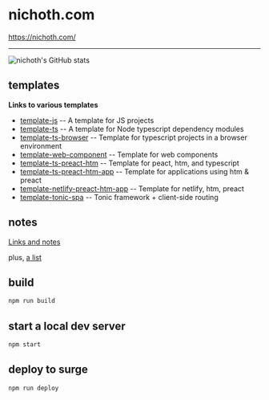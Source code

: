 # nichoth.com

https://nichoth.com/

---------------------

![nichoth's GitHub stats](https://github-readme-stats.vercel.app/api?username=nichoth&show_icons=true&theme=transparent)


## templates

__Links to various templates__

* [template-js](https://github.com/nichoth/template-js) -- A template for
  JS projects
* [template-ts](https://github.com/nichoth/template-ts) -- A template for Node
  typescript dependency modules
* [template-ts-browser](https://github.com/nichoth/template-ts-browser) --
  Template for typescript projects in a browser environment
* [template-web-component](https://github.com/nichoth/template-web-component) --
  Template for web components
* [template-ts-preact-htm](https://github.com/nichoth/template-ts-preact-htm) --
  Template for peact, htm, and typescript
* [template-ts-preact-htm-app](https://github.com/nichoth/template-ts-preact-htm-app)
  -- Template for applications using htm & preact
* [template-netlify-preact-htm-app](https://github.com/nichoth/template-netlify-preact-htm-app) -- Template for netlify, htm, preact
* [template-tonic-spa](https://github.com/nichoth/template-tonic-spa) -- Tonic
  framework + client-side routing

## notes
[Links and notes](https://github.com/nichoth/notes/discussions)

plus, [a list](https://nichoth.com/list/)

## build
```sh
npm run build
```

## start a local dev server
```sh
npm start
```

## deploy to surge
```sh
npm run deploy
```
